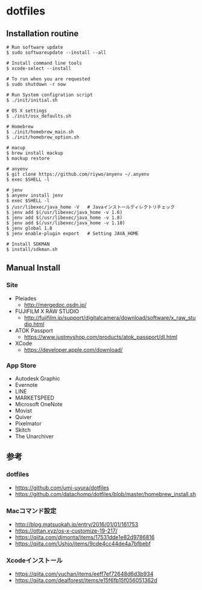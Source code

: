# dotfiles

## Installation routine
```
# Run software update
$ sudo softwareupdate --install --all

# Install command line tools
$ xcode-select --install

# To run when you are requested
$ sudo shutdown -r now

# Run System configration script
$ ./init/initial.sh

# OS X settings
$ ./init/osx_defaults.sh

# Homebrew
$ ./init/homebrew_main.sh
$ ./init/homebrew_option.sh

# macup
$ brew install mackup
$ mackup restore 

# anyenv
$ git clone https://github.com/riywo/anyenv ~/.anyenv
$ exec $SHELL -l

# jenv
$ anyenv install jenv
$ exec $SHELL -l
$ /usr/libexec/java_home -V   # Javaインストールディレクトリチェック
$ jenv add $(/usr/libexec/java_home -v 1.6)
$ jenv add $(/usr/libexec/java_home -v 1.8)
$ jenv add $(/usr/libexec/java_home -v 1.10)
$ jenv global 1.8
$ jenv enable-plugin export   # Setting JAVA_HOME 

# Install SDKMAN
$ install/sdkman.sh

```
## Manual Install

### Site
* Pleiades
  * http://mergedoc.osdn.jp/
* FUJIFILM X RAW STUDIO
  * http://fujifilm.jp/support/digitalcamera/download/software/x_raw_studio.html
* ATOK Passport
  * https://www.justmyshop.com/products/atok_passport/dl.html
* XCode
  * https://developer.apple.com/download/

### App Store

* Autodesk Graphic
* Evernote
* LINE
* MARKETSPEED
* Microsoft OneNote
* Movist
* Quiver
* Pixelmator
* Skitch
* The Unarchiver

## 参考

### dotfiles
* https://github.com/umi-uyura/dotfiles
* https://github.com/datachomp/dotfiles/blob/master/homebrew_install.sh

### Macコマンド設定
* http://blog.matsuokah.jp/entry/2016/01/01/161753
* https://ottan.xyz/os-x-customize-19-217/
* https://qiita.com/djmonta/items/17531dde1e82d9786816
* https://qiita.com/Ushio/items/9cde4cc44de4a7bfbebf

### Xcodeインストール
* https://qiita.com/yuchan/items/eeff7ef72648d6d3b934
* https://qiita.com/dealforest/items/e15f6fb15f056051362d
